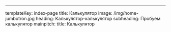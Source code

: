 ---
templateKey: index-page
title: Калькулятор
image: /img/home-jumbotron.jpg
heading: Калькулятор-калькулятор
subheading: Пробуем калькулятор
mainpitch:
  title: Калькулятор

